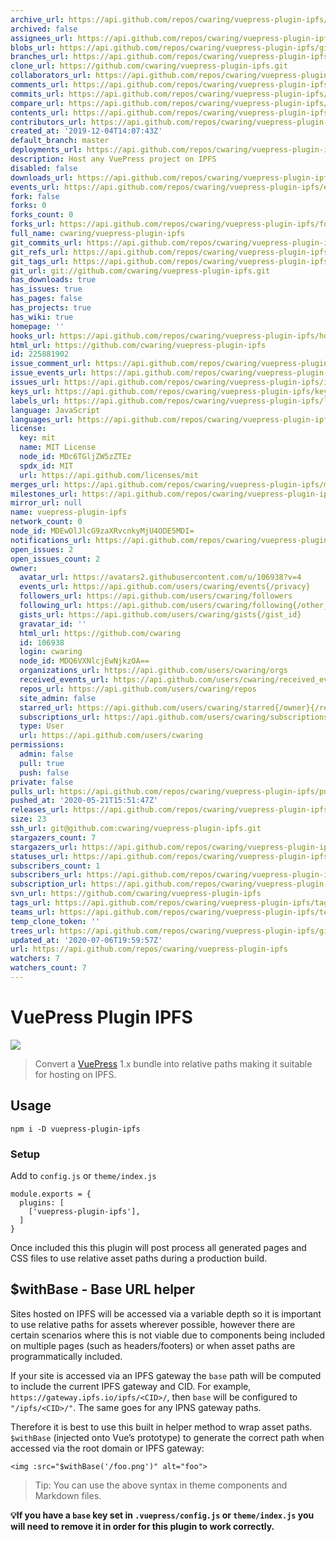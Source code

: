 ```yaml
---
archive_url: https://api.github.com/repos/cwaring/vuepress-plugin-ipfs/{archive_format}{/ref}
archived: false
assignees_url: https://api.github.com/repos/cwaring/vuepress-plugin-ipfs/assignees{/user}
blobs_url: https://api.github.com/repos/cwaring/vuepress-plugin-ipfs/git/blobs{/sha}
branches_url: https://api.github.com/repos/cwaring/vuepress-plugin-ipfs/branches{/branch}
clone_url: https://github.com/cwaring/vuepress-plugin-ipfs.git
collaborators_url: https://api.github.com/repos/cwaring/vuepress-plugin-ipfs/collaborators{/collaborator}
comments_url: https://api.github.com/repos/cwaring/vuepress-plugin-ipfs/comments{/number}
commits_url: https://api.github.com/repos/cwaring/vuepress-plugin-ipfs/commits{/sha}
compare_url: https://api.github.com/repos/cwaring/vuepress-plugin-ipfs/compare/{base}...{head}
contents_url: https://api.github.com/repos/cwaring/vuepress-plugin-ipfs/contents/{+path}
contributors_url: https://api.github.com/repos/cwaring/vuepress-plugin-ipfs/contributors
created_at: '2019-12-04T14:07:43Z'
default_branch: master
deployments_url: https://api.github.com/repos/cwaring/vuepress-plugin-ipfs/deployments
description: Host any VuePress project on IPFS
disabled: false
downloads_url: https://api.github.com/repos/cwaring/vuepress-plugin-ipfs/downloads
events_url: https://api.github.com/repos/cwaring/vuepress-plugin-ipfs/events
fork: false
forks: 0
forks_count: 0
forks_url: https://api.github.com/repos/cwaring/vuepress-plugin-ipfs/forks
full_name: cwaring/vuepress-plugin-ipfs
git_commits_url: https://api.github.com/repos/cwaring/vuepress-plugin-ipfs/git/commits{/sha}
git_refs_url: https://api.github.com/repos/cwaring/vuepress-plugin-ipfs/git/refs{/sha}
git_tags_url: https://api.github.com/repos/cwaring/vuepress-plugin-ipfs/git/tags{/sha}
git_url: git://github.com/cwaring/vuepress-plugin-ipfs.git
has_downloads: true
has_issues: true
has_pages: false
has_projects: true
has_wiki: true
homepage: ''
hooks_url: https://api.github.com/repos/cwaring/vuepress-plugin-ipfs/hooks
html_url: https://github.com/cwaring/vuepress-plugin-ipfs
id: 225881902
issue_comment_url: https://api.github.com/repos/cwaring/vuepress-plugin-ipfs/issues/comments{/number}
issue_events_url: https://api.github.com/repos/cwaring/vuepress-plugin-ipfs/issues/events{/number}
issues_url: https://api.github.com/repos/cwaring/vuepress-plugin-ipfs/issues{/number}
keys_url: https://api.github.com/repos/cwaring/vuepress-plugin-ipfs/keys{/key_id}
labels_url: https://api.github.com/repos/cwaring/vuepress-plugin-ipfs/labels{/name}
language: JavaScript
languages_url: https://api.github.com/repos/cwaring/vuepress-plugin-ipfs/languages
license:
  key: mit
  name: MIT License
  node_id: MDc6TGljZW5zZTEz
  spdx_id: MIT
  url: https://api.github.com/licenses/mit
merges_url: https://api.github.com/repos/cwaring/vuepress-plugin-ipfs/merges
milestones_url: https://api.github.com/repos/cwaring/vuepress-plugin-ipfs/milestones{/number}
mirror_url: null
name: vuepress-plugin-ipfs
network_count: 0
node_id: MDEwOlJlcG9zaXRvcnkyMjU4ODE5MDI=
notifications_url: https://api.github.com/repos/cwaring/vuepress-plugin-ipfs/notifications{?since,all,participating}
open_issues: 2
open_issues_count: 2
owner:
  avatar_url: https://avatars2.githubusercontent.com/u/106938?v=4
  events_url: https://api.github.com/users/cwaring/events{/privacy}
  followers_url: https://api.github.com/users/cwaring/followers
  following_url: https://api.github.com/users/cwaring/following{/other_user}
  gists_url: https://api.github.com/users/cwaring/gists{/gist_id}
  gravatar_id: ''
  html_url: https://github.com/cwaring
  id: 106938
  login: cwaring
  node_id: MDQ6VXNlcjEwNjkzOA==
  organizations_url: https://api.github.com/users/cwaring/orgs
  received_events_url: https://api.github.com/users/cwaring/received_events
  repos_url: https://api.github.com/users/cwaring/repos
  site_admin: false
  starred_url: https://api.github.com/users/cwaring/starred{/owner}{/repo}
  subscriptions_url: https://api.github.com/users/cwaring/subscriptions
  type: User
  url: https://api.github.com/users/cwaring
permissions:
  admin: false
  pull: true
  push: false
private: false
pulls_url: https://api.github.com/repos/cwaring/vuepress-plugin-ipfs/pulls{/number}
pushed_at: '2020-05-21T15:51:47Z'
releases_url: https://api.github.com/repos/cwaring/vuepress-plugin-ipfs/releases{/id}
size: 23
ssh_url: git@github.com:cwaring/vuepress-plugin-ipfs.git
stargazers_count: 7
stargazers_url: https://api.github.com/repos/cwaring/vuepress-plugin-ipfs/stargazers
statuses_url: https://api.github.com/repos/cwaring/vuepress-plugin-ipfs/statuses/{sha}
subscribers_count: 1
subscribers_url: https://api.github.com/repos/cwaring/vuepress-plugin-ipfs/subscribers
subscription_url: https://api.github.com/repos/cwaring/vuepress-plugin-ipfs/subscription
svn_url: https://github.com/cwaring/vuepress-plugin-ipfs
tags_url: https://api.github.com/repos/cwaring/vuepress-plugin-ipfs/tags
teams_url: https://api.github.com/repos/cwaring/vuepress-plugin-ipfs/teams
temp_clone_token: ''
trees_url: https://api.github.com/repos/cwaring/vuepress-plugin-ipfs/git/trees{/sha}
updated_at: '2020-07-06T19:59:57Z'
url: https://api.github.com/repos/cwaring/vuepress-plugin-ipfs
watchers: 7
watchers_count: 7
---
```


# VuePress Plugin IPFS

![](https://user-images.githubusercontent.com/106938/70317123-0b3abc80-1815-11ea-859a-eb91c0ab4a81.png)

> Convert a [VuePress](https://vuepress.vuejs.org/) 1.x bundle into relative paths making it suitable for hosting on IPFS.

## Usage

```
npm i -D vuepress-plugin-ipfs
```

### Setup

Add to `config.js` or `theme/index.js`

```
module.exports = {
  plugins: [
    ['vuepress-plugin-ipfs'],
  ]
}
```

Once included this this plugin will post process all generated pages and CSS files to use relative asset paths during a production build.

## \$withBase - Base URL helper

Sites hosted on IPFS will be accessed via a variable depth so it is important to use relative paths for assets wherever possible, however there are certain scenarios where this is not viable due to components being included on multiple pages (such as headers/footers) or when asset paths are programmatically included.

If your site is accessed via an IPFS gateway the `base` path will be computed to include the current IPFS gateway and CID. For example, `https://gateway.ipfs.io/ipfs/<CID>/`, then `base` will be configured to `"/ipfs/<CID>/"`. The same goes for any IPNS gateway paths.

Therefore it is best to use this built in helper method to wrap asset paths. `$withBase` (injected onto Vue’s prototype) to generate the correct path when accessed via the root domain or IPFS gateway:

```vue
<img :src="$withBase('/foo.png')" alt="foo">
```

> Tip: You can use the above syntax in theme components and Markdown files.

**💡If you have a `base` key set in `.vuepress/config.js` or `theme/index.js` you will need to remove it in order for this plugin to work correctly.**
